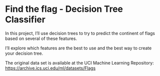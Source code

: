 # Find the flag - Decision Tree Classifier

In this project, I’ll use decision trees to try to predict the continent of flags based on several of these features.

I’ll explore which features are the best to use and the best way to create your decision tree.

The original data set is available at the UCI Machine Learning Repository: 
https://archive.ics.uci.edu/ml/datasets/Flags
